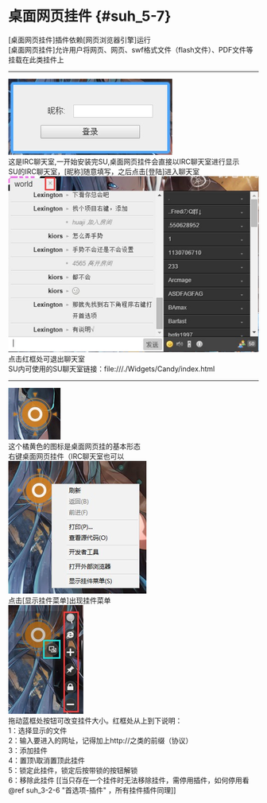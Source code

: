 # 桌面网页挂件 {#suh_5-7}
[桌面网页挂件]插件依赖[网页浏览器引擎]运行<br>
[桌面网页挂件]允许用户将网页、网页、swf格式文件（flash文件）、PDF文件等挂载在此类挂件上
***
![](https://raw.githubusercontent.com/LiyroPen/SAO_Utils_help/master/Images/5-7-1.jpg)<br>
这是IRC聊天室,一开始安装完SU,桌面网页挂件会直接以IRC聊天室进行显示<br>
SU的IRC聊天室，[昵称]随意填写，之后点击[登陆]进入聊天室<br>
![](https://raw.githubusercontent.com/LiyroPen/SAO_Utils_help/master/Images/5-7-2.jpg)<br>
点击红框处可退出聊天室<br>
SU内可使用的SU聊天室链接：file:///./Widgets/Candy/index.html 
***
![](https://raw.githubusercontent.com/LiyroPen/SAO_Utils_help/master/Images/5-7-3.jpg)<br>
这个橘黄色的图标是桌面网页挂的基本形态<br>
右键桌面网页挂件（IRC聊天室也可以<br>
![](https://raw.githubusercontent.com/LiyroPen/SAO_Utils_help/master/Images/5-7-4.jpg)<br>
点击[显示挂件菜单]出现挂件菜单<br>
![](https://raw.githubusercontent.com/LiyroPen/SAO_Utils_help/master/Images/5-7-5.jpg)<br>
拖动蓝框处按钮可改变挂件大小。红框处从上到下说明：<br>
1：选择显示的文件<br>
2：输入要进入的网址，记得加上http://之类的前缀（协议）<br>
3：添加挂件<br>
4：置顶\取消置顶此挂件<br>
5：锁定此挂件，锁定后按带锁的按钮解锁<br>
6：移除此挂件 [[当只存在一个挂件时无法移除挂件，需停用插件，如何停用看@ref suh_3-2-6 "首选项-插件" ，所有挂件插件同理]]<br>
